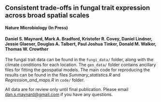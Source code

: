 ## Consistent trade-offs in fungal trait expression across broad spatial scales
#### Nature Microbiology (In Press)
#### Daniel S. Maynard, Mark A. Bradford, Kristofer R. Covey, Daniel Lindner, Jessie Glaeser, Douglas A. Talbert, Paul Joshua Tinker, Donald M. Walker, Thomas W. Crowther

The fungal trait data can be found in the ```fungi_data/``` folder, along with the climate conditions for each location. The ```geo_data/``` folder contains ancillary files for fitting the geospatial models. The main code for reproducing the results can be found in the files *Summary_statistics.R* and *Regression_and_maps.R* in ```code/``` folder.


All data are for review only until final publication. Please email dan.s.maynard@gmail.com if you have any questions. 
